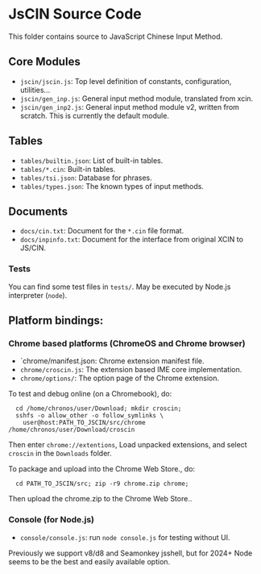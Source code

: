 # JsCIN Source Code
This folder contains source to JavaScript Chinese Input Method.

## Core Modules
- `jscin/jscin.js`: Top level definition of constants, configuration,
  utilities...
- `jscin/gen_inp.js`: General input method module, translated from xcin.
- `jscin/gen_inp2.js`: General input method module v2, written from scratch.
  This is currently the default module.

## Tables
- `tables/builtin.json`: List of built-in tables.
- `tables/*.cin`: Built-in tables.
- `tables/tsi.json`: Database for phrases.
- `tables/types.json`: The known types of input methods.

## Documents
- `docs/cin.txt`: Document for the `*.cin` file format.
- `docs/inpinfo.txt`: Document for the interface from original XCIN to
  JS/CIN.

### Tests
You can find some test files in `tests/`. May be executed by Node.js
interpreter (`node`).

## Platform bindings:

### Chrome based platforms (ChromeOS and Chrome browser)
- `chrome/manifest.json: Chrome extension manifest file.
- `chrome/croscin.js`: The extension based IME core implementation.
- `chrome/options/`: The option page of the Chrome extension.

To test and debug online (on a Chromebook), do:
````
  cd /home/chronos/user/Download; mkdir croscin;
  sshfs -o allow_other -o follow_symlinks \
    user@host:PATH_TO_JSCIN/src/chrome /home/chronos/user/Download/croscin
````
Then enter `chrome://extentions`, Load unpacked extensions, and select
`croscin` in the `Downloads` folder.

To package and upload into the Chrome Web Store., do:
````
  cd PATH_TO_JSCIN/src; zip -r9 chrome.zip chrome;
````
Then upload the chrome.zip to the Chrome Web Store..

### Console (for Node.js)
 - `console/console.js`: run `node console.js` for testing without UI.

Previously we support v8/d8 and Seamonkey jsshell, but for 2024+ Node seems to
be the best and easily available option.
